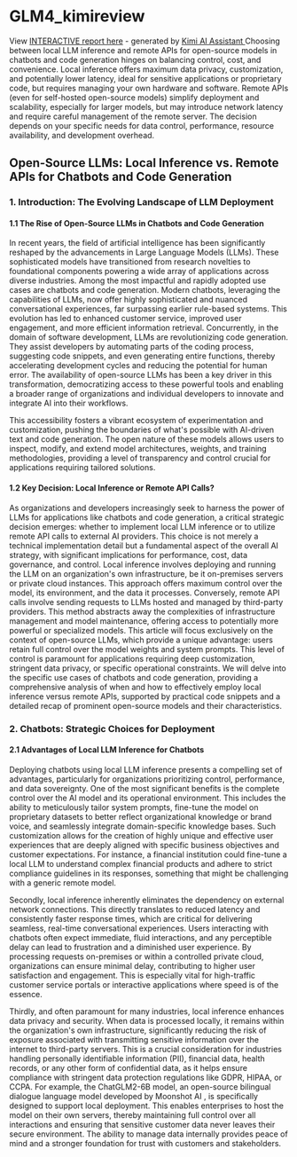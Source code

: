 # GLM4_kimireview

View [INTERACTIVE report here]() - generated by [Kimi AI Assistant ](https://www.kimi.com/share/d24ltbn6rtp1a5mlrfi0)
Choosing between local LLM inference and remote APIs for open-source models in chatbots and code generation hinges on balancing control, cost, and convenience. Local inference offers maximum data privacy, customization, and potentially lower latency, ideal for sensitive applications or proprietary code, but requires managing your own hardware and software. Remote APIs (even for self-hosted open-source models) simplify deployment and scalability, especially for larger models, but may introduce network latency and require careful management of the remote server. The decision depends on your specific needs for data control, performance, resource availability, and development overhead.

## Open-Source LLMs: Local Inference vs. Remote APIs for Chatbots and Code Generation
### 1. Introduction: The Evolving Landscape of LLM Deployment
#### 1.1 The Rise of Open-Source LLMs in Chatbots and Code Generation
In recent years, the field of artificial intelligence has been significantly reshaped by the advancements in Large Language Models (LLMs). These sophisticated models have transitioned from research novelties to foundational components powering a wide array of applications across diverse industries. Among the most impactful and rapidly adopted use cases are chatbots and code generation. Modern chatbots, leveraging the capabilities of LLMs, now offer highly sophisticated and nuanced conversational experiences, far surpassing earlier rule-based systems. This evolution has led to enhanced customer service, improved user engagement, and more efficient information retrieval. Concurrently, in the domain of software development, LLMs are revolutionizing code generation. They assist developers by automating parts of the coding process, suggesting code snippets, and even generating entire functions, thereby accelerating development cycles and reducing the potential for human error. The availability of open-source LLMs has been a key driver in this transformation, democratizing access to these powerful tools and enabling a broader range of organizations and individual developers to innovate and integrate AI into their workflows. 

This accessibility fosters a vibrant ecosystem of experimentation and customization, pushing the boundaries of what's possible with AI-driven text and code generation. The open nature of these models allows users to inspect, modify, and extend model architectures, weights, and training methodologies, providing a level of transparency and control crucial for applications requiring tailored solutions.


#### 1.2 Key Decision: Local Inference or Remote API Calls?
As organizations and developers increasingly seek to harness the power of LLMs for applications like chatbots and code generation, a critical strategic decision emerges: whether to implement local LLM inference or to utilize remote API calls to external AI providers. This choice is not merely a technical implementation detail but a fundamental aspect of the overall AI strategy, with significant implications for performance, cost, data governance, and control. Local inference involves deploying and running the LLM on an organization's own infrastructure, be it on-premises servers or private cloud instances. This approach offers maximum control over the model, its environment, and the data it processes. Conversely, remote API calls involve sending requests to LLMs hosted and managed by third-party providers. This method abstracts away the complexities of infrastructure management and model maintenance, offering access to potentially more powerful or specialized models. This article will focus exclusively on the context of open-source LLMs, which provide a unique advantage: users retain full control over the model weights and system prompts. This level of control is paramount for applications requiring deep customization, stringent data privacy, or specific operational constraints. We will delve into the specific use cases of chatbots and code generation, providing a comprehensive analysis of when and how to effectively employ local inference versus remote APIs, supported by practical code snippets and a detailed recap of prominent open-source models and their characteristics.


### 2. Chatbots: Strategic Choices for Deployment
#### 2.1 Advantages of Local LLM Inference for Chatbots
Deploying chatbots using local LLM inference presents a compelling set of advantages, particularly for organizations prioritizing control, performance, and data sovereignty. One of the most significant benefits is the complete control over the AI model and its operational environment. This includes the ability to meticulously tailor system prompts, fine-tune the model on proprietary datasets to better reflect organizational knowledge or brand voice, and seamlessly integrate domain-specific knowledge bases. Such customization allows for the creation of highly unique and effective user experiences that are deeply aligned with specific business objectives and customer expectations. For instance, a financial institution could fine-tune a local LLM to understand complex financial products and adhere to strict compliance guidelines in its responses, something that might be challenging with a generic remote model.

Secondly, local inference inherently eliminates the dependency on external network connections. This directly translates to reduced latency and consistently faster response times, which are critical for delivering seamless, real-time conversational experiences. Users interacting with chatbots often expect immediate, fluid interactions, and any perceptible delay can lead to frustration and a diminished user experience. By processing requests on-premises or within a controlled private cloud, organizations can ensure minimal delay, contributing to higher user satisfaction and engagement. This is especially vital for high-traffic customer service portals or interactive applications where speed is of the essence.

Thirdly, and often paramount for many industries, local inference enhances data privacy and security. When data is processed locally, it remains within the organization's own infrastructure, significantly reducing the risk of exposure associated with transmitting sensitive information over the internet to third-party servers. This is a crucial consideration for industries handling personally identifiable information (PII), financial data, health records, or any other form of confidential data, as it helps ensure compliance with stringent data protection regulations like GDPR, HIPAA, or CCPA. For example, the ChatGLM2-6B model, an open-source bilingual dialogue language model developed by Moonshot AI , is specifically designed to support local deployment. This enables enterprises to host the model on their own servers, thereby maintaining full control over all interactions and ensuring that sensitive customer data never leaves their secure environment. The ability to manage data internally provides peace of mind and a stronger foundation for trust with customers and stakeholders.
